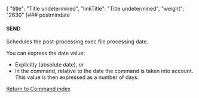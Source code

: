 {
    "title": "Title undetermined",
    "linkTitle": "Title undetermined",
    "weight": "2630"
}### postmindate

#### SEND

Schedules the post-processing exec file processing date.

You can express the date value:

-   Explicitly
    (absolute date), or
-   In the command, relative to the date the command is taken into
    account. This value is then expressed as a number of days.

[Return to Command index](../../)
